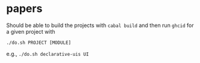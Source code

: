 # papers

Should be able to build the projects with `cabal build` and then run `ghcid` for a given project with

```
./do.sh PROJECT [MODULE]
```
e.g., `./do.sh declarative-uis UI`
